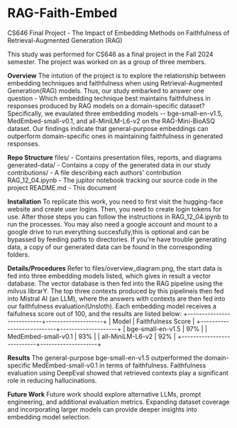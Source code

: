 # RAG-Faith-Embed
CS646 Final Project - The Impact of Embedding Methods on Faithfulness of Retrieval-Augmented Generation (RAG)

This study was performed for CS646 as a final project in the Fall 2024 semester. The project was worked on as a group of three members.

**Overview**
The intution of the project is to explore the relationship between embedding techniques and faithfulness when using Retrieval-Augmented Generation(RAG) models. Thus, our study embarked to answer one question - Which embedding technique best maintains faithfulness
in responses produced by RAG models on a domain-specific dataset?
Specifically, we evaulated three embedding models -- bge-small-en-v1.5, MedEmbed-small-v0.1, and all-MiniLM-L6-v2 on the RAG-Mini-BioASQ dataset. Our findings indicate that general-purpose embeddings can outperform domain-specific ones in maintaining faithfulness in generated responses.

**Repo Structure**
files/ - Contains presentation files, reports, and diagrams
generated-data/ - Contains a copy of the generated data in our study
contributions/ - A file describing each authors' contribution
RAG_12_04.ipynb - The jupitor notebook tracking our source code in the project
README.md - This document

**Installation**
To replicate this work, you need to first visit the hugging-face website and create user logins. Then, you need to create login tokens for use. After those steps you can follow the instructions in RAG_12_04.ipynb to run the processes. You may also need a google account and mount to a google drive to run everything succesfully,this is optional and can be bypassed by feeding paths to directories. If you're have trouble generating data, a copy of our generated data can be found in the corresponding folders. 

**Details/Procedures**
Refer to files/overview_diagram.png, the start data is fed into three embedding models listed, which gives in result a vector database. The vector database is then fed into the RAG pipeline using the milvus librarY. The top three contexts produced by this pipelineis then fed into Mistral AI (an LLM), where the answers with contexts are then fed into our faithfulness evaluation(Unsloth). Each embedding model receives a faifulness score out of 100, and the results are listed below:
+---------------------------+--------------------+
| Model                     | Faithfulness Score |
+---------------------------+--------------------+
| bge-small-en-v1.5         | 97%                |
| MedEmbed-small-v0.1       | 93%                |
| all-MiniLM-L6-v2          | 92%                |
+---------------------------+--------------------+

**Results**
The general-purpose bge-small-en-v1.5 outperformed the domain-specific MedEmbed-small-v0.1 in terms of faithfulness. Faithfulness evaluation using DeepEval showed that retrieved contexts play a significant role in reducing hallucinations.

**Future Work**
Future work should explore alternative LLMs, prompt engineering, and additional evaluation metrics. Expanding dataset coverage and incorporating larger models can provide deeper insights into embedding model selection.
